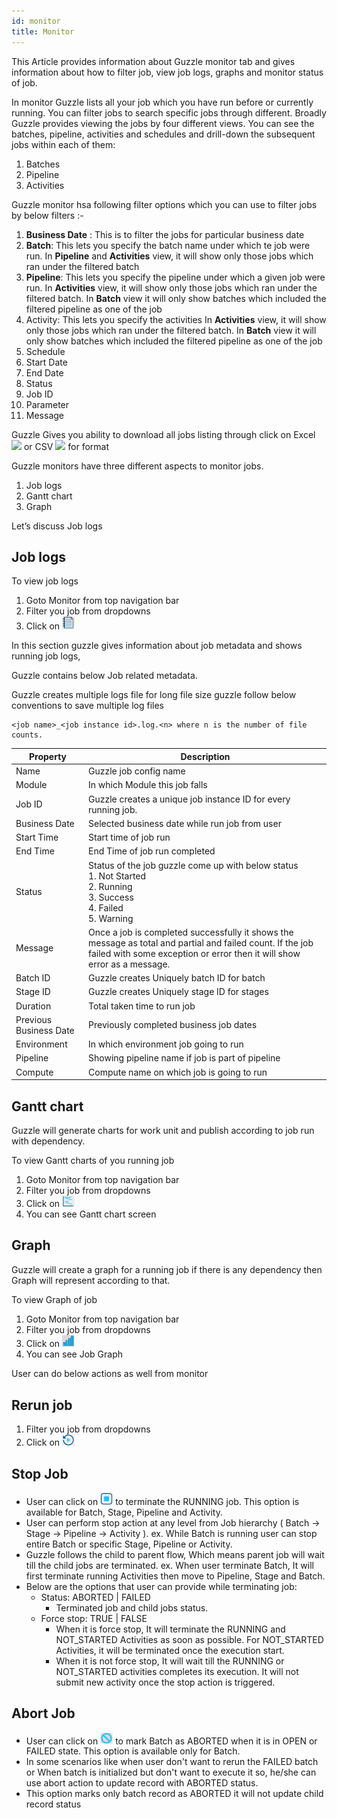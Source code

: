 ```yaml
---
id: monitor
title: Monitor
---
```


This Article provides information about Guzzle monitor tab and gives information about how to filter job, view job logs, graphs and monitor status of job.

In monitor Guzzle lists all your job which you have run before or currently running. You can filter jobs to search specific jobs through different. Broadly Guzzle provides viewing the jobs by four different views. You can see the batches, pipeline, activities and schedules and drill-down the subsequent jobs within each of them:
1. Batches
2. Pipeline
3. Activities


Guzzle monitor hsa following filter options which you can use to filter jobs by below filters :-

1. **Business Date** : This is to filter the jobs for particular business date
2. **Batch**: This lets you specify the batch name under which te job were run. In **Pipeline** and **Activities** view, it will show only those jobs which ran under the filtered batch
3. **Pipeline**: This lets you specify the pipeline under which a given job were run. In **Activities** view, it will show only those jobs which ran under the filtered batch. In **Batch** view it will only show batches which included the filtered pipeline as one of the job
4. Activity: This lets you specify the activities In **Activities** view, it will show only those jobs which ran under the filtered batch. In **Batch** view it will only show batches which included the filtered pipeline as one of the job        
5. Schedule        
6. Start Date       
7. End Date         
8. Status          
9. Job ID           
10. Parameter       
11. Message 

Guzzle Gives you ability to download all jobs listing through click on Excel <img width="20" src="/img/docs/how-to-guides/monitor/monitor0.png" /> or CSV <img width="20" src="/img/docs/how-to-guides/monitor/monitor1.png" /> for format

Guzzle monitors have three different aspects to monitor jobs.
1. Job logs
2. Gantt chart
3. Graph

Let’s discuss Job logs

## Job logs

To view job logs 
1. Goto Monitor from top navigation bar
2. Filter you job from dropdowns
3. Click on <img width="20" src="/img/docs/how-to-guides/monitor/monitor2.png" />

In this section guzzle gives information about job metadata and shows running job logs,

Guzzle contains below Job related metadata.

Guzzle creates multiple logs file for long file size guzzle follow below conventions to save multiple log files

    <job name>_<job instance id>.log.<n> where n is the number of file counts.

|Property|Description|
|--- |--- |
|Name|Guzzle job config name|
|Module|In which Module this job falls|
|Job ID|Guzzle creates a unique job instance ID for every running job.|
|Business Date|Selected business date while run job from user|
|Start Time|Start time of job run|
|End Time|End Time of job run completed|
|Status|Status of the job guzzle come up with below status <br/>1. Not Started<br/>2. Running<br/>3. Success<br/>4. Failed<br/>5. Warning|
|Message|Once a job is completed successfully it shows the message as total and partial and failed count. If the job failed with some exception or error then it will show error as a message.|
|Batch ID|Guzzle creates Uniquely batch ID for batch|
|Stage ID|Guzzle creates Uniquely stage ID for stages|
|Duration|Total taken time to run job|
|Previous Business Date|Previously completed business job dates|
|Environment|In which environment job going to run|
|Pipeline|Showing pipeline name if job is part of pipeline|
|Compute|Compute name on which job is going to run|


## Gantt chart

Guzzle will generate charts for work unit and publish according to job run with dependency.

To view Gantt charts of you running job 

1. Goto Monitor from top navigation bar
2. Filter you job from dropdowns
3. Click on <img width="20" src="/img/docs/how-to-guides/monitor/monitor3.png" /> 
4. You can see Gantt chart screen

## Graph

Guzzle will create a graph for a running job if there is any dependency then Graph will represent according to that.

To view Graph of job

1. Goto Monitor from top navigation bar
2. Filter you job from dropdowns
3. Click on <img width="20" src="/img/docs/how-to-guides/monitor/monitor4.png" />
4. You can see Job Graph

User can do below actions as well from monitor

## Rerun job
1. Filter you job from dropdowns
2. Click on <img width="20" src="/img/docs/how-to-guides/monitor/monitor6.png" />

## Stop Job
- User can click on <img width="20" src="/img/docs/how-to-guides/monitor/monitor5.png" /> to terminate the RUNNING job. This option is available for Batch, Stage, Pipeline and Activity.  
- User can perform stop action at any level from Job hierarchy ( Batch -> Stage -> Pipeline -> Activity ). ex. While Batch is running user can stop entire Batch or specific Stage, Pipeline or Activity.
- Guzzle follows the child to parent flow, Which means parent job will wait till the child jobs are terminated. ex. When user terminate Batch, It will first terminate running Activities then move to Pipeline, Stage and Batch.
- Below are the options that user can provide while terminating job:
    - Status: ABORTED | FAILED
        - Terminated job and child jobs status.  
    - Force stop: TRUE | FALSE
        - When it is force stop, It will terminate the RUNNING and NOT_STARTED Activities as soon as possible. For NOT_STARTED Activities, it will be terminated once the execution start.
        - When it is not force stop, It will wait till the RUNNING or NOT_STARTED activities completes its execution. It will not submit new activity once the stop action is triggered.

## Abort Job
- User can click on <img width="20" src="/img/docs/how-to-guides/monitor/monitor7.png" /> to mark Batch as ABORTED when it is in OPEN or FAILED state. This option is available only for Batch.
- In some scenarios like when user don't want to rerun the FAILED batch or When batch is initialized but don't want to execute it so, he/she can use abort action to update record with ABORTED status.
- This option marks only batch record as ABORTED it will not update child record status
